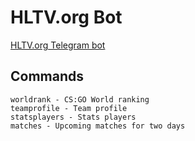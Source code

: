 # HLTV.org Bot

[HLTV.org Telegram bot](https://t.me/hltvorg42bot)

## Commands

```
worldrank - CS:GO World ranking
teamprofile - Team profile
statsplayers - Stats players
matches - Upcoming matches for two days
```

